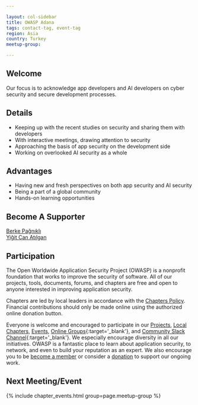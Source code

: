 ```yaml
---

layout: col-sidebar
title: OWASP Adana
tags: contact-tag, event-tag
region: Asia
country: Turkey
meetup-group:

---
```

## Welcome
Our focus is to acknowledge app developers and AI developers on cyber security and secure development processes.

## Details
<ul>
  <li>Keeping up with the recent studies on security and sharing them with developers</li>
  <li>With interactive meetings, drawing attention to security</li>
  <li>Approaching the basis of app security on the development side</li>
  <li>Working on overlooked AI security as a whole</li>
</ul>

## Advantages
<ul>
  <li>Having new and fresh perspectives on both app security and AI security</li>
  <li>Being a part of a global community</li>
  <li>Hands-on learning opportunities</li>
</ul>

## Become A Supporter
<a href="berke.pagniki@owasp.org" target="_blank">Berke Pağnıklı</a><br/>
<a href="yigitcan.atilgan@owasp.org" target="_blank">Yiğit Can Atılgan</a>

## Participation
The Open Worldwide Application Security Project (OWASP) is a nonprofit foundation that works to improve the security of software. All of our projects, tools, documents, forums, and chapters are free and open to anyone interested in improving application security. 

Chapters are led by local leaders in accordance with the [Chapters Policy](/www-policy/operational/chapters). Financial contributions should only be made online using the authorized online donation button. 

Everyone is welcome and encouraged to participate in our [Projects](/projects/), [Local Chapters](/chapters/), [Events](/events/), [Online Groups](https://groups.google.com/a/owasp.com/){:target='_blank'}, and [Community Slack Channel](https://owasp.slack.com/){:target='_blank'}. We especially encourage diversity in all our initiatives. OWASP is a fantastic place to learn about application security, to network, and even to build your reputation as an expert. We also encourage you to be [become a member](/membership/) or consider a [donation](/donate/) to support our ongoing work.

Next Meeting/Event <!-- You should keep this section as it will populate your meetup events -->
---------------------
{% include chapter_events.html group=page.meetup-group %}
